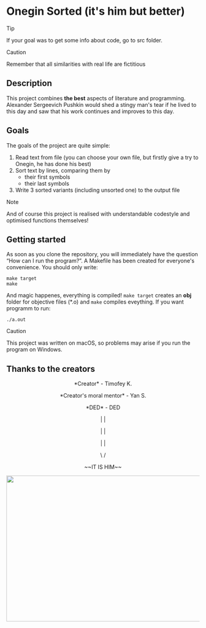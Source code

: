 # Onegin Sorted (it's him but better)

> [!TIP]
> If your goal was to get some info about code, go to src folder.

> [!CAUTION]
> Remember that all similarities with real life are fictitious

## Description

This project combines **the best** aspects of literature and programming. Alexander Sergeevich Pushkin would shed a stingy man's tear if he lived to this day and saw that his work continues and improves to this day.

## Goals

The goals of the project are quite simple:
1. Read text from file (you can choose your own file, but firstly give a try to Onegin, he has done his best)
2. Sort text by lines, comparing them by
    - their first symbols
    - their last symbols
3. Write 3 sorted variants (including unsorted one) to the output file

> [!NOTE]
> And of course this project is realised with understandable codestyle and optimised functions themselves!

## Getting started

As soon as you clone the repository, you will immediately have the question “How can I run the program?”.
A Makefile has been created for everyone's convenience. You should only write:
```
make target
make
```
And magic happenes, everything is compiled! `make target` creates an **obj** folder for objective files (*.o) and `make` compiles eveything. If you want programm to run:
```
./a.out
```
> [!CAUTION]
> This project was written on macOS, so problems may arise if you run the program on Windows.

## Thanks to the creators

<p align="center">*Creator* - Timofey K.
<p align="center">*Creator's moral mentor* - Yan S.
<p align="center">*DED* - DED
<p align="center"> | |
<p align="center"> | |
<p align="center"> | |
<p align="center"> \  /
<p align="center"> ~~IT IS HIM~~


<p align="center">
  <img width="600" height="380" src="https://sun9-55.userapi.com/impf/WuLjbVVocbc-C2F3iFuwHq3I_FdXFyOCA1Brfw/Z8_8lbFX9PY.jpg?size=600x432&quality=96&sign=11c8d3ad4e8807831066956ebe1203f3&type=album">
</p>

